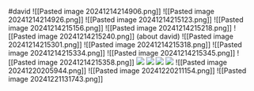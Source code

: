 
#david 
![[Pasted image 20241214214906.png]]
![[Pasted image 20241214214926.png]]
![[Pasted image 20241214215123.png]]
![[Pasted image 20241214215156.png]]
![[Pasted image 20241214215218.png]]
![[Pasted image 20241214215240.png]]
(about david)
![[Pasted image 20241214215301.png]]
![[Pasted image 20241214215318.png]]
![[Pasted image 20241214215334.png]]
![[Pasted image 20241214215345.png]]
![[Pasted image 20241214215358.png]]
**![](https://lh7-rt.googleusercontent.com/docsz/AD_4nXdI-eXoDdj6-Bs3nBkReWbjbin_9M_-8a29UK28yAsoZEfS8odQFI3qagCW0I6aX4TU5SRUID5mO-q96rHpnm03R1bd5q9j_YcMUez5sRMJYmycvJ4XslbwWx8HzypoOxNr6kxUnA?key=ArE9gjGx41F-QdnnpTPqXmu4)**
**![](https://lh7-rt.googleusercontent.com/docsz/AD_4nXf4aTouIDBFZQcmKplhPcmv2QuBYy7nRfC78plz7eslxyEoRTmgN49bjSYfKTBZLCxLBxkF9hJ8gACAUPOvnPFAbOSlxQBNbtWXikzDGLvUXOf7iLNT__tfOJjb_0FJsnsI5xPb?key=ArE9gjGx41F-QdnnpTPqXmu4)**
**![](https://lh7-rt.googleusercontent.com/docsz/AD_4nXdcXhJhlZYPrEvZ4u541flqjK8QxmyslORQA7ewmEzdFmB1vWRZSX0viBox4EpLNcWceK6SoD2oUpkSUqGcY8WOo_oBrXo3cufdvRvHHnL798rkUDCYjzs58w3aj46_qCi82JYn?key=ArE9gjGx41F-QdnnpTPqXmu4)**
**![](https://lh7-rt.googleusercontent.com/docsz/AD_4nXcn4JTOYFebImniW1BBS83LrHkhFd5MuYPmG-qFE3TYa4KlIvsRTawGRglDwxd_aMd97vvbBiuzAMWBYZGzH87BeemkXpcxSxTk1LFHUSoSPQ9O0nTWPnHxnzoNxxnqvkKJYKmRDA?key=ArE9gjGx41F-QdnnpTPqXmu4)**
![[Pasted image 20241220205944.png]]
![[Pasted image 20241220211154.png]]
![[Pasted image 20241221131743.png]]
